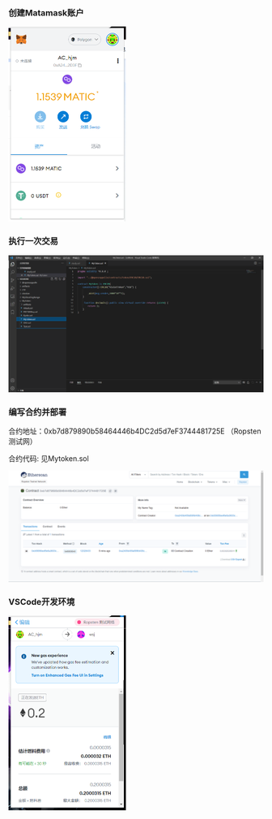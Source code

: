 

### 创建Matamask账户

<img src="https://github.com/VioletSakura777/learnblockchain_homework/blob/main/w1/picture/Matamask%E8%B4%A6%E6%88%B7%E5%88%9B%E5%BB%BA.png" alt="Matamask账户创建" style="zoom:50%;" />

### 执行一次交易

<img src="https://github.com/VioletSakura777/learnblockchain_homework/blob/main/w1/picture/vscode%E5%BC%80%E5%8F%91%E7%8E%AF%E5%A2%83.png" alt="执行一次交易" style="zoom:50%;" />



### 编写合约并部署

合约地址：0xb7d879890b58464446b4DC2d5d7eF3744481725E （Ropsten测试网）

合约代码: 见Mytoken.sol

<img src="https://github.com/VioletSakura777/learnblockchain_homework/blob/main/w1/picture/%E5%90%88%E7%BA%A6%E9%83%A8%E7%BD%B2%E8%AF%A6%E6%83%85.png" alt="合约部署详情" style="zoom:50%;" />



### VSCode开发环境

<img src="https://github.com/VioletSakura777/learnblockchain_homework/blob/main/w1/picture/%E6%89%A7%E8%A1%8C%E4%B8%80%E6%AC%A1%E4%BA%A4%E6%98%93.png" alt="vscode开发环境" style="zoom:50%;" />
